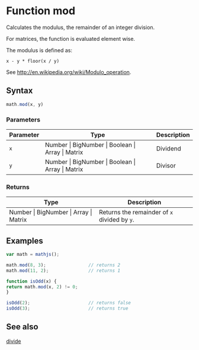 # Function mod

Calculates the modulus, the remainder of an integer division.

For matrices, the function is evaluated element wise.

The modulus is defined as:

    x - y * floor(x / y)

See http://en.wikipedia.org/wiki/Modulo_operation.


## Syntax

```js
math.mod(x, y)
```

### Parameters

Parameter | Type | Description
--------- | ---- | -----------
`x` | Number &#124; BigNumber &#124; Boolean &#124; Array &#124; Matrix | Dividend
`y` | Number &#124; BigNumber &#124; Boolean &#124; Array &#124; Matrix | Divisor

### Returns

Type | Description
---- | -----------
Number &#124; BigNumber &#124; Array &#124; Matrix | Returns the remainder of `x` divided by `y`.


## Examples

```js
var math = mathjs();

math.mod(8, 3);                // returns 2
math.mod(11, 2);               // returns 1

function isOdd(x) {
return math.mod(x, 2) != 0;
}

isOdd(2);                      // returns false
isOdd(3);                      // returns true
```


## See also

[divide](divide.md)


<!-- Note: This file is automatically generated from source code comments. Changes made in this file will be overridden. -->

